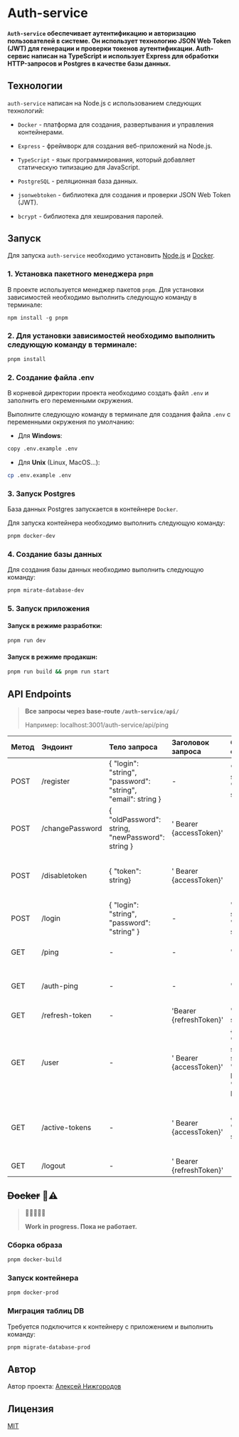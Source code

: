 # Auth-service

#### `Auth-service` обеспечивает аутентификацию и авторизацию пользователей в системе. Он использует технологию JSON Web Token (JWT) для генерации и проверки токенов аутентификации. Auth-сервис написан на TypeScript и использует Express для обработки HTTP-запросов и Postgres в качестве базы данных.

## Технологии

`auth-service` написан на Node.js с использованием следующих технологий:

- `Docker` - платформа для создания, развертывания и управления контейнерами.


- `Express` - фреймворк для создания веб-приложений на Node.js.


- `TypeScript` - язык программирования, который добавляет статическую типизацию для JavaScript.


- `PostgreSQL` - реляционная база данных.


- `jsonwebtoken` - библиотека для создания и проверки JSON Web Token (JWT).


- `bcrypt` - библиотека для хеширования паролей.

## Запуск

Для запуска `auth-service` необходимо установить [Node.js](https://nodejs.org/en/download/) и [Docker](https://www.docker.com/products/docker-desktop).

### 1. Установка пакетного менеджера `pnpm`
В проекте используется менеджер пакетов `pnpm`. Для установки зависимостей необходимо выполнить следующую команду в терминале:
```
npm install -g pnpm
```

### 2. Для установки зависимостей необходимо выполнить следующую команду в терминале:
```bash
pnpm install
```

### 2. Создание файла .env
В корневой директории проекта необходимо создать файл `.env` и заполнить его переменными окружения.

Выполните следующую команду в терминале для создания файла `.env` с переменными окружения по умолчанию:

- Для **Windows**:
```bash
copy .env.example .env
```

- Для **Unix** (Linux, MacOS...):
```bash
cp .env.example .env
```


### 3. Запуск Postgres
База данных Postgres запускается в контейнере `Docker`. 

Для запуска контейнера необходимо выполнить следующую команду:
```bash
pnpm docker-dev
```

### 4. Создание базы данных
Для создания базы данных необходимо выполнить следующую команду:

```bash
pnpm mirate-database-dev
```

### 5. Запуск приложения

#### Запуск в режиме разработки:

```bash 
pnpm run dev
```

#### Запуск в режиме продакшн:
```bash
pnpm run build && pnpm run start
```


## API Endpoints

> **Все запросы через base-route `/auth-service/api/`** 
>
> Например: localhost:3001/auth-service/api/ping
> 


| Метод | Эндоинт           | Тело запроса                                                 | Заголовок запроса        | Ожидаемый ответ                                                                             | Описание                                                             |
| :--- |:------------------|:-------------------------------------------------------------|:-------------------------|:--------------------------------------------------------------------------------------------|:---------------------------------------------------------------------|
| POST | /register         | { "login": "string", "password": "string", "email": string } | -                        | "accessToken": string, "refreshToken": string                                               | Регистрация пользователя                                             |
|POST| /changePassword| { "oldPassword": string, "newPassword": string }             | ' Bearer {accessToken}'  | -                                                                                           | Изменение пароля пользователя                                        |
|POST| /disabletoken| { "token": string} | ' Bearer {accessToken}'  | -                                                                                           | Деактивация отправленного в теле запроса refresh токена пользователя |
| POST | /login            | { "login": "string", "password": "string" }                  | -                        | "accessToken": string, "refreshToken": string                                               | Авторизация пользователя                                             |
 | GET  | /ping             | -                                                            | -                        | "pong"                                                                                      | Проверка доступности сервиса                                         |
| GET| /auth-ping        | -                                                            | -                        | "pong"                                                                                      | Проверка доступности сервиса с авторизацией                          |
| GET| /refresh-token    | -                                                            | 'Bearer {refreshToken}'  | "accessToken": string                                                                       | Обновление access токена                                             |
| GET | /user | -                                                            | ' Bearer {accessToken}'  | { "uid": string, "username": string, "email": string, "createdAt": Date, "updatedAt" Date } | Получение информации о пользователе                                  |
 | GET | /active-tokens | -                                                            | ' Bearer {accessToken}'  | { "activeTokens": string[] }                                                                | Получение списка активных refresh токенов пользователя               |
|GET| /logout| -                                                            | ' Bearer {refreshToken}' | -                                                                                           | Выход из системы                                                     |



## ~~Docker~~ 🚧⚠️

> 🚧🚧🚧🚧🚧
> 
> **Work in progress. Пока не работает.**

### Сборка образа
```bash
pnpm docker-build
```

### Запуск контейнера
```bash
pnpm docker-prod
```

### Миграция таблиц DB
Требуется подключится к контейнеру c приложением и выполнить команду:
```bash
pnpm migrate-database-prod
```

## Автор

Автор проекта: [Алексей Нижгородов](https://github.com/Nizhgo)

## Лицензия
[MIT](https://choosealicense.com/licenses/mit/)









